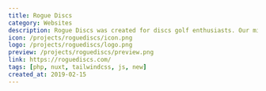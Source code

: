 ```yaml
---
title: Rogue Discs
category: Websites
description: Rogue Discs was created for discs golf enthusiasts. Our mission was simple - to help people find the best discs for their golfing needs. We wanted to create a site that was easy to use, easy to update, and easy to maintain.
icon: /projects/roguediscs/icon.png
logo: /projects/roguediscs/logo.png
preview: /projects/roguediscs/preview.png
link: https://roguediscs.com/
tags: [php, nuxt, tailwindcss, js, new]
created_at: 2019-02-15
---
```

